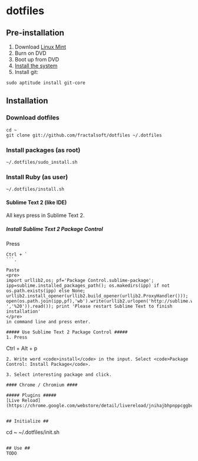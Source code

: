 # dotfiles #

## Pre-installation ##
1. Download [Linux Mint](http://www.linuxmint.com/download.php)
2. Burn on DVD
3. Boot up from DVD
4. [Install the system](http://www.youtube.com/watch?v=BEzH3liL3y4)
5. Install git: 

```
sudo aptitude install git-core
```

## Installation ##

### Download dotfiles ###

```
cd ~
git clone git://github.com/fractalsoft/dotfiles ~/.dotfiles
```

### Install packages (as root) ###

```
~/.dotfiles/sudo_install.sh
```

### Install Ruby (as user) ###

```
~/.dotfiles/install.sh
```

#### Sublime Text 2 (like IDE)  ####
All keys press in Sublime Text 2.

##### Install Sublime Text 2 Package Control #####
Press
```
Ctrl + `
```.

Paste 
<pre>
import urllib2,os; pf='Package Control.sublime-package'; ipp=sublime.installed_packages_path(); os.makedirs(ipp) if not os.path.exists(ipp) else None; urllib2.install_opener(urllib2.build_opener(urllib2.ProxyHandler())); open(os.path.join(ipp,pf),'wb').write(urllib2.urlopen('http://sublime.wbond.net/'+pf.replace(' ','%20')).read()); print 'Please restart Sublime Text to finish installation'
</pre>
in command line and press enter.

##### Use Sublime Text 2 Package Control #####
1. Press
```
Ctrl + Alt + p
```.
2. Write word <code>install</code> in the input. Select <code>Package Control: Install Package</code>.

3. Select interesting package and click.

#### Chrome / Chromium ####

##### Plugins #####
[Live Reload](https://chrome.google.com/webstore/detail/livereload/jnihajbhpnppcggbcgedagnkighmdlei)


## Initialize ##

```
cd ~
~/.dotfiles/init.sh
```

## Use ##
TODO
